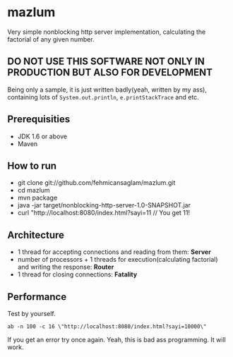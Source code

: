 mazlum
======

Very simple nonblocking http server implementation, calculating the factorial of any given number.

## DO NOT USE THIS SOFTWARE NOT ONLY IN PRODUCTION BUT ALSO FOR DEVELOPMENT
Being only a sample, it is just written badly(yeah, written by my ass), containing 
lots of `System.out.println`, `e.printStackTrace` and etc.

## Prerequisities

* JDK 1.6 or above
* Maven 

## How to run

* git clone git://github.com/fehmicansaglam/mazlum.git
* cd mazlum
* mvn package
* java -jar target/nonblocking-http-server-1.0-SNAPSHOT.jar
* curl "http://localhost:8080/index.html?sayi=11 // You get 11!


## Architecture

* 1 thread for accepting connections and reading from them: **Server**
* number of processors + 1 threads for execution(calculating factorial) and writing the response: **Router**
* 1 thread for closing connections: **Fatality**

## Performance

Test by yourself.

`ab -n 100 -c 16 \"http://localhost:8080/index.html?sayi=10000\" `

If you get an error try once again. Yeah, this is bad ass programming. It will work.

